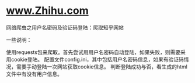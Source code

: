# www.Zhihu.com
网络爬虫之用户名密码及验证码登陆：爬取知乎网站

一些说明：

使用requests包来爬取。首先尝试用用户名密码自动登陆，如果失败，则需要采用cookie登陆。
配置文件config.ini，其中包括用户名密码信息，如果有验证码情况，需要手动登陆一次网站获取cookie信息。
判断登陆成功与否，看生成的html文件中有没有用户信息。
